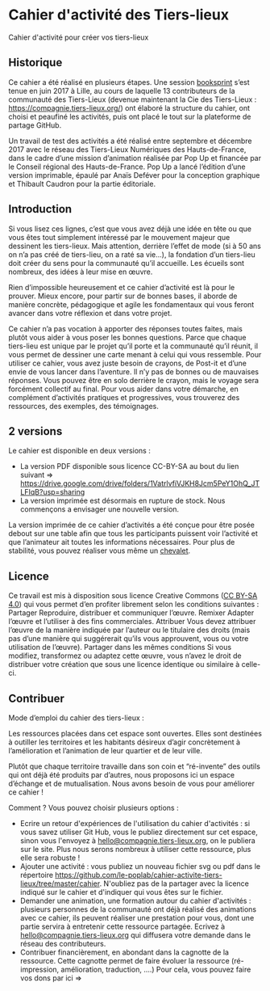 # Cahier d'activité des Tiers-lieux
Cahier d'activité pour créer vos tiers-lieux

## Historique

Ce cahier a été réalisé en plusieurs étapes. Une session [booksprint](booksprint/) s’est tenue en juin 2017 à Lille, au cours de laquelle 13 contributeurs de la communauté des Tiers-Lieux (devenue maintenant la Cie des Tiers-Lieux : https://compagnie.tiers-lieux.org/) ont élaboré la structure du cahier, ont choisi et peaufiné les activités, puis ont placé le tout sur la plateforme de partage GitHub. 

Un travail de test des activités a été réalisé entre septembre et décembre 2017 avec le réseau des Tiers-Lieux Numériques des Hauts-de-France, dans le cadre d’une mission d’animation réalisée par Pop Up et financée par le Conseil régional des Hauts-de-France. Pop Up a lancé l’édition d’une version imprimable, épaulé par Anaïs Deféver pour la conception graphique et Thibault Caudron pour la partie éditoriale. 

## Introduction

Si vous lisez ces lignes, c’est que vous avez déjà une idée en tête ou que vous êtes tout simplement intéressé par le mouvement majeur que dessinent les tiers-lieux. Mais attention, derrière l’effet de mode (si à 50 ans on n’a pas créé de tiers-lieu, on a raté sa vie...), la fondation d’un tiers-lieu doit créer du sens pour la communauté qu’il accueille. Les écueils sont nombreux, des idées à leur mise en œuvre. 

Rien d’impossible heureusement et ce cahier d’activité est là pour le prouver. Mieux encore, pour partir sur de bonnes bases, il aborde de manière concrète, pédagogique et agile les fondamentaux qui vous feront avancer dans votre réflexion et dans votre projet.

Ce cahier n’a pas vocation à apporter des réponses toutes faites, mais plutôt vous aider à vous poser les bonnes questions. Parce que chaque tiers-lieu est unique par le projet qu’il porte et la communauté qu’il réunit, il vous permet de dessiner une carte menant à celui qui vous ressemble. Pour utiliser ce cahier, vous avez juste besoin de crayons, de Post-it et d’une envie de vous lancer dans l’aventure. Il n’y pas de bonnes ou de mauvaises réponses. Vous pouvez être en solo derrière le crayon, mais le voyage sera forcément collectif au final. Pour vous aider dans votre démarche, en complément d’activités pratiques et progressives, vous trouverez des ressources, des exemples, des témoignages. 

## 2 versions

Le cahier est disponible en deux versions :

- La version PDF disponible sous licence CC-BY-SA au bout du lien suivant => https://drive.google.com/drive/folders/1VatrlvfiVJKH8Jcm5PeY1OhQ_JTLFIqB?usp=sharing
- La version imprimée est désormais en rupture de stock. Nous commençons a envisager une nouvelle version. 

La version imprimée de ce cahier d’activités a été conçue pour être posée debout sur une table afin que tous les participants puissent voir l’activité et que l’animateur ait toutes les informations nécessaires. Pour plus de stabilité, vous pouvez réaliser vous même un [chevalet](cahier/chevalet/).

## Licence

Ce travail est mis à disposition sous licence Creative Commons ([CC BY-SA 4.0](https://creativecommons.org/licenses/by-sa/4.0/)) qui vous permet d’en profiter librement selon les conditions suivantes : Partager Reproduire, distribuer et communiquer l’œuvre. Remixer Adapter l’œuvre et l’utiliser à des fins commerciales. Attribuer Vous devez attribuer l’œuvre de la manière indiquée par l’auteur ou le titulaire des droits (mais pas d’une manière qui suggérerait qu’ils vous approuvent, vous ou votre utilisation de l’œuvre). Partager dans les mêmes conditions Si vous modifiez, transformez ou adaptez cette œuvre, vous n’avez le droit de distribuer votre création que sous une licence identique ou similaire à celle-ci.

## Contribuer 

Mode d’emploi du cahier des tiers-lieux : 

Les ressources placées dans cet espace sont ouvertes. Elles sont destinées à outiller les territoires et les habitants désireux d’agir concrètement à l’amélioration et l’animation de leur quartier et de leur ville.

Plutôt que chaque territoire travaille dans son coin et “ré-invente” des outils qui ont déjà été produits par d’autres, nous proposons ici un espace d’échange et de mutualisation. Nous avons besoin de vous pour améliorer ce cahier !

Comment ? Vous pouvez choisir plusieurs options :
- Ecrire un retour d'expériences de l'utilisation du cahier d'activités : si vous savez utiliser Git Hub, vous le publiez directement sur cet espace, sinon vous l'envoyez à hello@compagnie.tiers-lieux.org, on le publiera sur le site. Plus nous serons nombreux à utiliser cette ressource, plus elle sera robuste !
- Ajouter une activité : vous publiez un nouveau fichier svg ou pdf dans le répertoire https://github.com/le-poplab/cahier-activite-tiers-lieux/tree/master/cahier. N'oubliez pas de la partager avec la licence indiqué sur le cahier et d'indiquer qui vous êtes sur le fichier.
- Demander une animation, une formation autour du cahier d'activités : plusieurs personnes de la communauté ont déjà réalisé des animations avec ce cahier, ils peuvent réaliser une prestation pour vous, dont une partie servira à entretenir cette ressource partagée. Ecrivez à hello@compagnie.tiers-lieux.org qui diffusera votre demande dans le réseau des contributeurs.
- Contribuer financièrement, en abondant dans la cagnotte de la ressource. Cette cagnotte permet de faire évoluer la ressource (ré-impression, amélioration, traduction, ....) Pour cela, vous pouvez faire vos dons par ici => 


 

